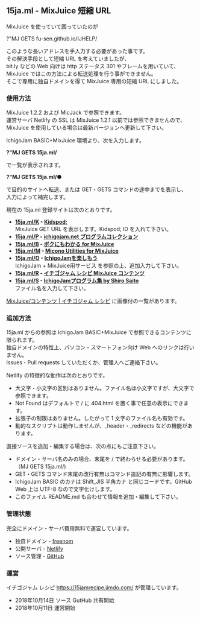 ## 15ja.ml - MixJuice 短縮 URL

MixJuice を使っていて困っていたのが

?"MJ GETS fu-sen.github.io/IJHELP/

このような長いアドレスを手入力する必要があった事です。<br>
その解決手段として短縮 URL を考えていましたが、<br>
bit.ly などの Web 向けは http ステータス 301 やフレームを用いていて、<br>
MixJuice ではこの方法による転送処理を行う事ができません。<br>
そこで専用に独自ドメインを得て MixJuice 専用の短縮 URL にしました。

### 使用方法

MixJuice 1.2.2 および MicJack で参照できます。<br>
運営サーバ Netlify の SSL は MixJuice 1.2.1 以前では参照できませんので、<br>
MixJuice を使用している場合は最新バージョンへ更新して下さい。

IchigoJam BASIC+MixJuice 環境より、次を入力します。

**?"MJ GETS 15ja.ml/**

で一覧が表示されます。

**?"MJ GETS 15ja.ml/●**

で目的のサイトへ転送、または GET・GETS コマンドの途中までを表示し、<br>
入力によって補完します。

現在の 15ja.ml 登録サイトは次のとおりです。

* **<a href="https://github.com/fu-sen/15ja.ml/blob/master/k">15ja.ml/K</a> - <a href="http://kidspod.club/">Kidspod;</a>**<br>MixJuice GET URL を表示します。Kidspod; ID を入れて下さい。
* **<a href="https://github.com/fu-sen/15ja.ml/blob/master/p">15ja.ml/P</a> - <a href="https://www.facebook.com/groups/ichigojam/permalink/718281468311609/" target="_blank">ichigojam.net プログラムコレクション</a>**
* **<a href="https://github.com/fu-sen/15ja.ml/blob/master/b">15ja.ml/B</a> - <a href="https://blogs.yahoo.co.jp/bokunimowakaru/55369582.html" target="_blank">ボクにもわかる for MixJuice</a>**
* **<a href="https://github.com/fu-sen/15ja.ml/blob/master/m">15ja.ml/M</a> - <a href="http://ijutilities.micutil.com/" target="_blank">Micono Utilities for MixJuice</a>**
* **<a href="https://github.com/fu-sen/15ja.ml/blob/master/o">15ja.ml/O</a> - <a href="http://www.openspc2.org/reibun/IchigoJam/" target="_blank">IchigoJamを楽しもう</a>**<br>IchigoJam + MixJuice用サービス を参照の上、追加入力して下さい。
* **<a href="https://github.com/fu-sen/15ja.ml/blob/master/r">15ja.ml/R</a> - <a href="https://15jamrecipe.jimdo.com/" target="_blank">イチゴジャム レシピ MixJuice コンテンツ</a>**
* **<a href="https://github.com/fu-sen/15ja.ml/blob/master/s">15ja.ml/S</a> - <a href="http://comich.net/ichigojam/" target="_blank">IchigoJamプログラム集 by Shiro Saito</a>**<br>ファイル名を入力して下さい。

<a href="https://15jamrecipe.jimdo.com/mixjuice/%E3%82%B3%E3%83%B3%E3%83%86%E3%83%B3%E3%83%84/" target="_blank">MixJuice/コンテンツ | イチゴジャム レシピ</a> に画像付の一覧があります。

### 追加方法

15ja.ml からの参照は IchigoJam BASIC+MixJuice で参照できるコンテンツに限られます。<br>
独自ドメインの特性上、パソコン・スマートフォン向け Web へのリンクは行いません。<br>
Issues・Pull requests していただくか、管理人へご連絡下さい。

Netlify の特徴的な動作は次のとおりです。

* 大文字・小文字の区別はありません。ファイル名は小文字ですが、大文字で参照できます。
* Not Found はデフォルトで / に 404.html を置く事で任意の表示にできます。
* 拡張子の制限はありません。したがって 1 文字のファイル名も有効です。
* 動的なスクリプトは動作しませんが、_header・_redirects などの機能があります。

直接ソースを追加・編集する場合は、次の点にもご注意下さい。

* ドメイン・サーバ名のみの場合、末尾を / で終わらせる必要があります。（MJ GETS 15ja.ml/)
* GET・GETS コマンド末尾の改行有無はコマンド追記の有無に影響します。
* IchigoJam BASIC のカナは Shift_JIS 半角カナ と同じコードです。GitHub Web 上は UTF-8 なので文字化けします。
* このファイル README.md も合わせて情報を追加・編集して下さい。

### 管理状態

完全にドメイン・サーバ費用無料で運営しています。

* 独自ドメイン - <a href="https://www.freenom.com/" target="_blank">freenom</a>
* 公開サーバ - <a href="https://www.netlify.com/" target="_blank">Netlify</a>
* ソース管理 - <a href="https://github.com/" target="_blank">GitHub</a>

### 運営

イチゴジャム レシピ https://15jamrecipe.jimdo.com/ が管理しています。

* 2018年10月14日 ソース GutHub 共有開始
* 2018年10月11日 運営開始
